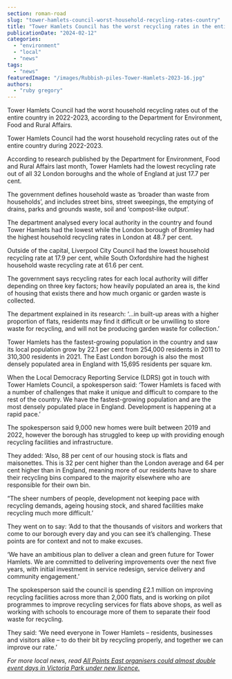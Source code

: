 ```yaml
---
section: roman-road
slug: "tower-hamlets-council-worst-household-recycling-rates-country"
title: "Tower Hamlets Council has the worst recycling rates in the entire country"
publicationDate: "2024-02-12"
categories: 
  - "environment"
  - "local"
  - "news"
tags: 
  - "news"
featuredImage: "/images/Rubbish-piles-Tower-Hamlets-2023-16.jpg"
authors: 
  - "ruby gregory"
---
```


Tower Hamlets Council had the worst household recycling rates out of the entire country in 2022-2023, according to the Department for Environment, Food and Rural Affairs.

Tower Hamlets Council had the worst household recycling rates out of the entire country during 2022-2023. 

According to research published by the Department for Environment, Food and Rural Affairs last month, Tower Hamlets had the lowest recycling rate out of all 32 London boroughs and the whole of England at just 17.7 per cent.

The government defines household waste as ‘broader than waste from households’, and includes street bins, street sweepings, the emptying of drains, parks and grounds waste, soil and ‘compost-like output’. 

The department analysed every local authority in the country and found Tower Hamlets had the lowest while the London borough of Bromley had the highest household recycling rates in London at 48.7 per cent.

Outside of the capital, Liverpool City Council had the lowest household recycling rate at 17.9 per cent, while South Oxfordshire had the highest household waste recycling rate at 61.6 per cent. 

The government says recycling rates for each local authority will differ depending on three key factors; how heavily populated an area is, the kind of housing that exists there and how much organic or garden waste is collected.

The department explained in its research: ‘…in built-up areas with a higher proportion of flats, residents may find it difficult or be unwilling to store waste for recycling, and will not be producing garden waste for collection.’

Tower Hamlets has the fastest-growing population in the country and saw its local population grow by 22.1 per cent from 254,000 residents in 2011 to 310,300 residents in 2021. The East London borough is also the most densely populated area in England with 15,695 residents per square km.

When the Local Democracy Reporting Service (LDRS) got in touch with Tower Hamlets Council, a spokesperson said: ‘Tower Hamlets is faced with a number of challenges that make it unique and difficult to compare to the rest of the country. We have the fastest-growing population and are the most densely populated place in England. Development is happening at a rapid pace.’

The spokesperson said 9,000 new homes were built between 2019 and 2022, however the borough has struggled to keep up with providing enough recycling facilities and infrastructure. 

They added: ‘Also, 88 per cent of our housing stock is flats and maisonettes. This is 32 per cent higher than the London average and 64 per cent higher than in England, meaning more of our residents have to share their recycling bins compared to the majority elsewhere who are responsible for their own bin.

“The sheer numbers of people, development not keeping pace with recycling demands, ageing housing stock, and shared facilities make recycling much more difficult.’

They went on to say: ‘Add to that the thousands of visitors and workers that come to our borough every day and you can see it’s challenging. These points are for context and not to make excuses.

‘We have an ambitious plan to deliver a clean and green future for Tower Hamlets. We are committed to delivering improvements over the next five years, with initial investment in service redesign, service delivery and community engagement.’

The spokesperson said the council is spending £2.1 million on improving recycling facilities across more than 2,000 flats, and is working on pilot programmes to improve recycling services for flats above shops, as well as working with schools to encourage more of them to separate their food waste for recycling.

They said: ‘We need everyone in Tower Hamlets – residents, businesses and visitors alike – to do their bit by recycling properly, and together we can improve our rate.’

_For more local news, read_ [_All Points East organisers could almost double event days in Victoria Park under new licence._](https://romanroadlondon.com/all-points-east-festival-victoria-park-licence-events-increase/)


